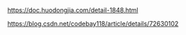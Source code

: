 
https://doc.huodongjia.com/detail-1848.html


https://blog.csdn.net/codebay118/article/details/72630102

